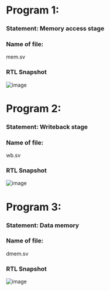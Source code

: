 # Program 1: 
### Statement: Memory access stage

### Name of file:
mem.sv

### RTL Snapshot
![image](https://github.com/user-attachments/assets/81052e58-226c-4360-b698-eac03dd0c2f6)




# Program 2: 
### Statement: Writeback stage

### Name of file:
wb.sv

### RTL Snapshot
![image](https://github.com/user-attachments/assets/f07391f5-21d0-42f3-9d1f-090ff79f262b)



# Program 3: 
### Statement: Data memory

### Name of file:
dmem.sv

### RTL Snapshot
![image](https://github.com/user-attachments/assets/952fae24-db9f-4fe0-beca-eeb19eb646ae)
